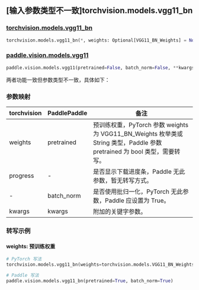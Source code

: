 ## [输入参数类型不一致]torchvision.models.vgg11_bn

### [torchvision.models.vgg11_bn](https://pytorch.org/vision/main/models/generated/torchvision.models.vgg11_bn.html)

```python
torchvision.models.vgg11_bn(*, weights: Optional[VGG11_BN_Weights] = None, progress: bool = True, **kwargs: Any)
```

### [paddle.vision.models.vgg11](https://www.paddlepaddle.org.cn/documentation/docs/zh/api/paddle/vision/models/vgg11_cn.html)

```python
paddle.vision.models.vgg11(pretrained=False, batch_norm=False, **kwargs)
```

两者功能一致但参数类型不一致，具体如下：

### 参数映射

| torchvision | PaddlePaddle | 备注 |
| ----------- | ------------ | ---- |
| weights     | pretrained   | 预训练权重，PyTorch 参数 weights 为 VGG11_BN_Weights 枚举类或 String 类型，Paddle 参数 pretrained 为 bool 类型，需要转写。|
| progress    | -            | 是否显示下载进度条，Paddle 无此参数，暂无转写方式。|
| -           | batch_norm   | 是否使用批归一化，PyTorch 无此参数，Paddle 应设置为 True。 |
| kwargs      | kwargs       | 附加的关键字参数。|

### 转写示例
#### weights: 预训练权重
```python
# PyTorch 写法
torchvision.models.vgg11_bn(weights=torchvision.models.VGG11_BN_Weights.DEFAULT)

# Paddle 写法
paddle.vision.models.vgg11_bn(pretrained=True, batch_norm=True)
```
